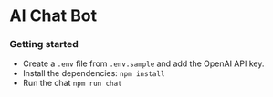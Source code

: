 # AI Chat Bot

### Getting started
- Create a `.env` file from `.env.sample` and add the OpenAI API key.
- Install the dependencies: `npm install`
- Run the chat `npm run chat`

